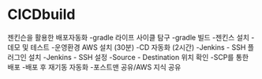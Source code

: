 # CICDbuild
젠킨슨을 활용한 배포자동화
-gradle 라이프 사이클 탐구
-gradle 빌드
-젠킨스 설치
-데모 및 테스트
-운영환경 AWS 설치 (30분)
-CD 자동화 (2시간)
-Jenkins - SSH 플러그인 설치
-Jenkins - SSH 설정
-Source - Destination 위치 확인
-SCP를 통한 배포
-배포 후 재기동 자동화
-포스트맨 공유/AWS 지식 공유
